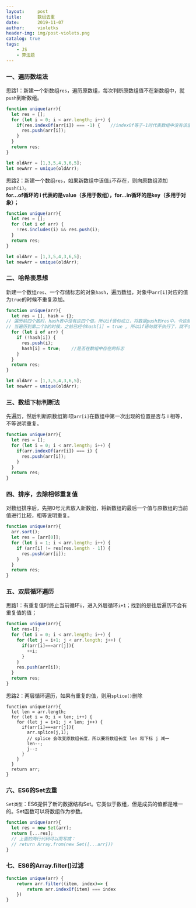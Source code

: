 ```yaml
---
layout:     post
title:      数组去重
date:       2019-11-07
author:     violetks
header-img: img/post-violets.png
catalog: true
tags:
    - JS
    - 算法题
---
```


### 一、遍历数组法
思路1：新建一个新数组`res`，遍历原数组，每次判断原数组值不在新数组中，就`push`到新数组。<br>
```javascript
function unique(arr){
  let res = [];
  for (let i = 0; i < arr.length; i++) {
    if(res.indexOf(arr[i]) === -1) {    //indexOf等于-1时代表数组中没有该值
	  res.push(arr[i]);
	}
  }
  return res;
}

let oldArr = [1,3,5,4,3,6,5];
let newArr = unique(oldArr);
```
思路2：新建一个数组`res`，如果新数组中该值`i`不存在，则向原数组添加`push(i)`。<br>
**for…of循环的 i 代表的是value（多用于数组），for…in循环的是key（多用于对象）；**<br>
```javascript
function unique(arr){
  let res = [];
  for (let i of arr) {
    !res.includes(i) && res.push(i);
  }
  return res;
}

let oldArr = [1,3,5,4,3,6,5];
let newArr = unique(oldArr);
```

### 二、哈希表思想
新建一个数组`res`、一个存储标志的对象`hash`，遍历数组，对象中`arr[i]`对应的值为`true`的时候不重复添加。<br>
```javascript
function unique(arr){
  let res = [], hash = {};
// 遍历前四个数时，hash表中没有这四个值，所以if语句成立，将数据push到res中，令这些表中的数都为true。
// 当遍历到第二个3的时候，之前已经令hash[i] = true , 所以if语句就不执行了，就不会重复了
  for (let i of arr) {
    if (!hash[i]) {
	  res.push(i);
	  hash[i] = true;    //是否在数组中存在的标志
	}
  }
  return res;
}

let oldArr = [1,3,5,4,3,6,5];
let newArr = unique(oldArr);
```

### 三、数组下标判断法
先遍历，然后判断原数组第i项`arr[i]`在数组中第一次出现的位置是否与 i 相等，不等说明重复。<br>
```javascript
function unique(arr){
  let res = [];
  for (let i = 0; i < arr.length; i++) {
    if(arr.indexOf(arr[i]) === i) {
	  res.push(arr[i]);
	}
  }
  return res;
}
```

### 四、排序，去除相邻重复值
对数组排序后，先把0号元素放入新数组，将新数组的最后一个值与原数组的当前值进行比较，相等说明重复。<br>
```javascript
function unique(arr){
  arr.sort();
  let res = [arr[0]];
  for (let i = 1; i < arr.length; i++) {
    if (arr[i] != res[res.length - 1]) {
	  res.push(arr[i]);
	}
  }
  return res;
}
```

### 五、双层循环遍历
思路1：有重复值时终止当前循环`i`，进入外层循环`i+1`；找到的是往后遍历不会有重复值的值；<br>
```javascript
function unique(arr){
  let res=[];
  for (let i = 0; i < arr.length; i++) {
    for (let j = i+1; j < arr.length; j++) {
      if(arr[i]===arr[j]){
        ++i;
      }
    }
    res.push(arr[i]);
  }
  return res;
}
```
思路2：两层循环遍历，如果有重复的值，则用`splice()`删除<br>
```
function unique(arr){
  let len = arr.length;
  for (let i = 0; i < len; i++) {
    for (let j = i+1; j < len; j++) {
      if(arr[i]===arr[j]){
        arr.splice(j,1);
		// splice 会改变原数组长度，所以要将数组长度 len 和下标 j 减一
        len--;
        j--;
      }
    }
  }
  return arr;
}
```
### 六、ES6的Set去重
`Set类型`：ES6提供了新的数据结构Set。它类似于数组，但是成员的值都是唯一的。Set函数可以将数组作为参数。<br>
```javascript
function unique(arr){
  let res = new Set(arr);
  return [...res];
  // 上面的两行代码可以简写成：
  // return Array.from(new Set([...arr]))
}
```
### 七、ES6的Array.filter()过滤
```javascript
function unique(arr) {
    return arr.filter((item, index)=> {
        return arr.indexOf(item) === index
    })
}
```